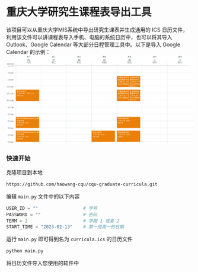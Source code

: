 # 重庆大学研究生课程表导出工具

该项目可以从重庆大学MIS系统中导出研究生课表并生成通用的 ICS 日历文件，利用该文件可以讲课程表导入手机、电脑的系统日历中，也可以将其导入 Outlook、Google Calendar 等大部分日程管理工具中。以下是导入 Google Calendar 的示例：
![example](./example.png)

### 快速开始
克隆项目到本地
```bash
https://github.com/haowang-cqu/cqu-graduate-curricula.git
```
编辑 `main.py` 文件中的以下内容
```python
USER_ID = ""                 # 学号
PASSWORD = ""                # 密码
TERM = 2                     # 学期 1 或者 2
START_TIME = "2023-02-13"    # 第一周周一的日期
```
运行 `main.py` 即可得到名为 `curricula.ics` 的日历文件
```bash
python main.py
```
将日历文件导入您使用的软件中
